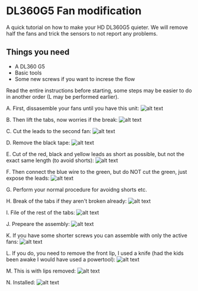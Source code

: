 # DL360G5 Fan modification
A quick tutorial on how to make your HD DL360G5 quieter. We will remove half the fans and trick the sensors to not report any problems.  

## Things you need  
- A DL360 G5  
- Basic tools  
- Some new screws if you want to increse the flow  
  
Read the entire instructions before starting, some steps may be easier to do in another order (L may be performed earlier).  
  
A. First, dissasemble your fans until you have this unit:
![alt text](https://github.com/hbsagen/DL360G5_fan_mod/blob/main/images/IMG_6491.JPG?raw=true)  
  
B. Then lift the tabs, now worries if the break:
![alt text](https://github.com/hbsagen/DL360G5_fan_mod/blob/main/images/IMG_6493.JPG?raw=true)  
  
C. Cut the leads to the second fan:
![alt text](https://github.com/hbsagen/DL360G5_fan_mod/blob/main/images/IMG_6495.JPG?raw=true)  
  
D. Remove the black tape:
![alt text](https://github.com/hbsagen/DL360G5_fan_mod/blob/main/images/IMG_6496.JPG?raw=true)  
  
E. Cut of the red, black and yellow leads as short as possible, but not the exact same length (to avoid shorts):
![alt text](https://github.com/hbsagen/DL360G5_fan_mod/blob/main/images/IMG_6498.JPG?raw=true)  
  
F. Then connect the blue wire to the green, but do NOT cut the green, just expose the leads:
![alt text](https://github.com/hbsagen/DL360G5_fan_mod/blob/main/images/IMG_6498.JPG?raw=true)  
  
G. Perform your normal procedure for avoidng shorts etc.  
  
H. Break of the tabs if they aren't broken already:
![alt text](https://github.com/hbsagen/DL360G5_fan_mod/blob/main/images/IMG_6499.JPG?raw=true)  
  
I. File of the rest of the tabs:
![alt text](https://github.com/hbsagen/DL360G5_fan_mod/blob/main/images/IMG_6500.JPG?raw=true)  
  
J. Prepeare the assembly:
![alt text](https://github.com/hbsagen/DL360G5_fan_mod/blob/main/images/IMG_6501.JPG?raw=true)  
  
K. If you have some shorter screws you can assemble with only the active fans:
![alt text](https://github.com/hbsagen/DL360G5_fan_mod/blob/main/images/IMG_6502.JPG?raw=true)  
  
L. If you do, you need to remove the front lip, I used a knife (had the kids been awake I would have used a powertool):
![alt text](https://github.com/hbsagen/DL360G5_fan_mod/blob/main/images/IMG_6504.JPG?raw=true)  
  
M. This is with lips removed:
![alt text](https://github.com/hbsagen/DL360G5_fan_mod/blob/main/images/IMG_6505.JPG?raw=true)  
  
N. Installed:
![alt text](https://github.com/hbsagen/DL360G5_fan_mod/blob/main/images/IMG_6503.JPG?raw=true)  


